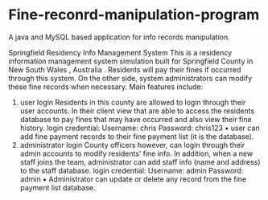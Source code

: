 # Fine-reconrd-manipulation-program
A java and MySQL based application for info records manipulation. 

Springfield Residency Info Management System
This is a residency information management system simulation built for
Springfield County in New South Wales , Australia . Residents will pay their
fines if occurred through this system. On the other side, system administrators
can modify these fine records when necessary.
Main features include:
1. user login
Residents in this county are allowed to login through their user accounts.
In their client view that are able to access the residents database to pay
fines that may have occurred and also view their fine history.
login credential:
Username: chris
 Password: chris123
▪
 user can add fine payment records to their fine payment list (it is the
database).
1. administrator login
County officers however, can login through their admin accounts to
modify residents’ fine info.
In addition, when a new staff joins the team, administrator can add
staff info (name and address) to the staff database.
login credential:
Username: admin Password: admin
▪
 Administrator can update or delete any record from the fine
payment list database.

